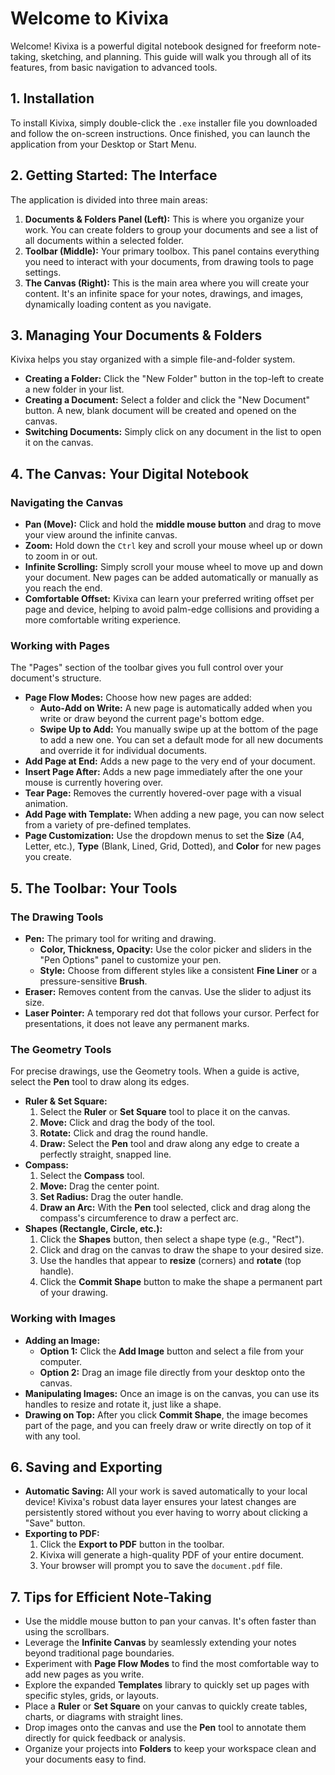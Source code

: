 # Welcome to Kivixa

Welcome! Kivixa is a powerful digital notebook designed for freeform note-taking, sketching, and planning. This guide will walk you through all of its features, from basic navigation to advanced tools.

## 1. Installation

To install Kivixa, simply double-click the `.exe` installer file you downloaded and follow the on-screen instructions. Once finished, you can launch the application from your Desktop or Start Menu.

## 2. Getting Started: The Interface

The application is divided into three main areas:

1.  **Documents & Folders Panel (Left):** This is where you organize your work. You can create folders to group your documents and see a list of all documents within a selected folder.
2.  **Toolbar (Middle):** Your primary toolbox. This panel contains everything you need to interact with your documents, from drawing tools to page settings.
3.  **The Canvas (Right):** This is the main area where you will create your content. It's an infinite space for your notes, drawings, and images, dynamically loading content as you navigate.

## 3. Managing Your Documents & Folders

Kivixa helps you stay organized with a simple file-and-folder system.

*   **Creating a Folder:** Click the "New Folder" button in the top-left to create a new folder in your list.
*   **Creating a Document:** Select a folder and click the "New Document" button. A new, blank document will be created and opened on the canvas.
*   **Switching Documents:** Simply click on any document in the list to open it on the canvas.

## 4. The Canvas: Your Digital Notebook

### Navigating the Canvas

*   **Pan (Move):** Click and hold the **middle mouse button** and drag to move your view around the infinite canvas.
*   **Zoom:** Hold down the `Ctrl` key and scroll your mouse wheel up or down to zoom in or out.
*   **Infinite Scrolling:** Simply scroll your mouse wheel to move up and down your document. New pages can be added automatically or manually as you reach the end.
*   **Comfortable Offset:** Kivixa can learn your preferred writing offset per page and device, helping to avoid palm-edge collisions and providing a more comfortable writing experience.

### Working with Pages

The "Pages" section of the toolbar gives you full control over your document's structure.

*   **Page Flow Modes:** Choose how new pages are added:
    *   **Auto-Add on Write:** A new page is automatically added when you write or draw beyond the current page's bottom edge.
    *   **Swipe Up to Add:** You manually swipe up at the bottom of the page to add a new one.
    You can set a default mode for all new documents and override it for individual documents.
*   **Add Page at End:** Adds a new page to the very end of your document.
*   **Insert Page After:** Adds a new page immediately after the one your mouse is currently hovering over.
*   **Tear Page:** Removes the currently hovered-over page with a visual animation.
*   **Add Page with Template:** When adding a new page, you can now select from a variety of pre-defined templates.
*   **Page Customization:** Use the dropdown menus to set the **Size** (A4, Letter, etc.), **Type** (Blank, Lined, Grid, Dotted), and **Color** for new pages you create.

## 5. The Toolbar: Your Tools

### The Drawing Tools

*   **Pen:** The primary tool for writing and drawing.
    *   **Color, Thickness, Opacity:** Use the color picker and sliders in the "Pen Options" panel to customize your pen.
    *   **Style:** Choose from different styles like a consistent **Fine Liner** or a pressure-sensitive **Brush**.
*   **Eraser:** Removes content from the canvas. Use the slider to adjust its size.
*   **Laser Pointer:** A temporary red dot that follows your cursor. Perfect for presentations, it does not leave any permanent marks.

### The Geometry Tools

For precise drawings, use the Geometry tools. When a guide is active, select the **Pen** tool to draw along its edges.

*   **Ruler & Set Square:**
    1.  Select the **Ruler** or **Set Square** tool to place it on the canvas.
    2.  **Move:** Click and drag the body of the tool.
    3.  **Rotate:** Click and drag the round handle.
    4.  **Draw:** Select the **Pen** tool and draw along any edge to create a perfectly straight, snapped line.
*   **Compass:**
    1.  Select the **Compass** tool.
    2.  **Move:** Drag the center point.
    3.  **Set Radius:** Drag the outer handle.
    4.  **Draw an Arc:** With the **Pen** tool selected, click and drag along the compass's circumference to draw a perfect arc.
*   **Shapes (Rectangle, Circle, etc.):**
    1.  Click the **Shapes** button, then select a shape type (e.g., "Rect").
    2.  Click and drag on the canvas to draw the shape to your desired size.
    3.  Use the handles that appear to **resize** (corners) and **rotate** (top handle).
    4.  Click the **Commit Shape** button to make the shape a permanent part of your drawing.

### Working with Images

*   **Adding an Image:**
    *   **Option 1:** Click the **Add Image** button and select a file from your computer.
    *   **Option 2:** Drag an image file directly from your desktop onto the canvas.
*   **Manipulating Images:** Once an image is on the canvas, you can use its handles to resize and rotate it, just like a shape.
*   **Drawing on Top:** After you click **Commit Shape**, the image becomes part of the page, and you can freely draw or write directly on top of it with any tool.

## 6. Saving and Exporting

*   **Automatic Saving:** All your work is saved automatically to your local device! Kivixa's robust data layer ensures your latest changes are persistently stored without you ever having to worry about clicking a "Save" button.
*   **Exporting to PDF:**
    1.  Click the **Export to PDF** button in the toolbar.
    2.  Kivixa will generate a high-quality PDF of your entire document.
    3.  Your browser will prompt you to save the `document.pdf` file.

## 7. Tips for Efficient Note-Taking

*   Use the middle mouse button to pan your canvas. It's often faster than using the scrollbars.
*   Leverage the **Infinite Canvas** by seamlessly extending your notes beyond traditional page boundaries.
*   Experiment with **Page Flow Modes** to find the most comfortable way to add new pages as you write.
*   Explore the expanded **Templates** library to quickly set up pages with specific styles, grids, or layouts.
*   Place a **Ruler** or **Set Square** on your canvas to quickly create tables, charts, or diagrams with straight lines.
*   Drop images onto the canvas and use the **Pen** tool to annotate them directly for quick feedback or analysis.
*   Organize your projects into **Folders** to keep your workspace clean and your documents easy to find.